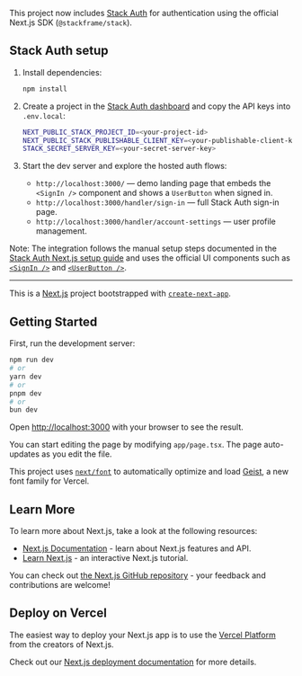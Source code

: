 This project now includes [Stack Auth](https://stack-auth.com) for authentication using the official Next.js SDK (`@stackframe/stack`).

## Stack Auth setup

1. Install dependencies:

   ```bash
   npm install
   ```

2. Create a project in the [Stack Auth dashboard](https://app.stack-auth.com/projects) and copy the API keys into `.env.local`:

   ```bash
   NEXT_PUBLIC_STACK_PROJECT_ID=<your-project-id>
   NEXT_PUBLIC_STACK_PUBLISHABLE_CLIENT_KEY=<your-publishable-client-key>
   STACK_SECRET_SERVER_KEY=<your-secret-server-key>
   ```

3. Start the dev server and explore the hosted auth flows:

   - `http://localhost:3000/` &mdash; demo landing page that embeds the `<SignIn />` component and shows a `UserButton` when signed in.
   - `http://localhost:3000/handler/sign-in` &mdash; full Stack Auth sign-in page.
   - `http://localhost:3000/handler/account-settings` &mdash; user profile management.

Note: The integration follows the manual setup steps documented in the [Stack Auth Next.js setup guide](https://stack-auth.com/docs/next/getting-started/setup) and uses the official UI components such as [`<SignIn />`](https://stack-auth.com/docs/next/components/sign-in) and [`<UserButton />`](https://stack-auth.com/docs/next/components/user-button).

---

This is a [Next.js](https://nextjs.org) project bootstrapped with [`create-next-app`](https://nextjs.org/docs/app/api-reference/cli/create-next-app).

## Getting Started

First, run the development server:

```bash
npm run dev
# or
yarn dev
# or
pnpm dev
# or
bun dev
```

Open [http://localhost:3000](http://localhost:3000) with your browser to see the result.

You can start editing the page by modifying `app/page.tsx`. The page auto-updates as you edit the file.

This project uses [`next/font`](https://nextjs.org/docs/app/building-your-application/optimizing/fonts) to automatically optimize and load [Geist](https://vercel.com/font), a new font family for Vercel.

## Learn More

To learn more about Next.js, take a look at the following resources:

- [Next.js Documentation](https://nextjs.org/docs) - learn about Next.js features and API.
- [Learn Next.js](https://nextjs.org/learn) - an interactive Next.js tutorial.

You can check out [the Next.js GitHub repository](https://github.com/vercel/next.js) - your feedback and contributions are welcome!

## Deploy on Vercel

The easiest way to deploy your Next.js app is to use the [Vercel Platform](https://vercel.com/new?utm_medium=default-template&filter=next.js&utm_source=create-next-app&utm_campaign=create-next-app-readme) from the creators of Next.js.

Check out our [Next.js deployment documentation](https://nextjs.org/docs/app/building-your-application/deploying) for more details.

